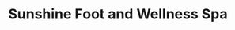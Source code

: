 ---
title: "Sunshine Foot and Wellness Spa"
url: /new-milford/sunshine-foot-and-wellness-spa/
shop: massage
---